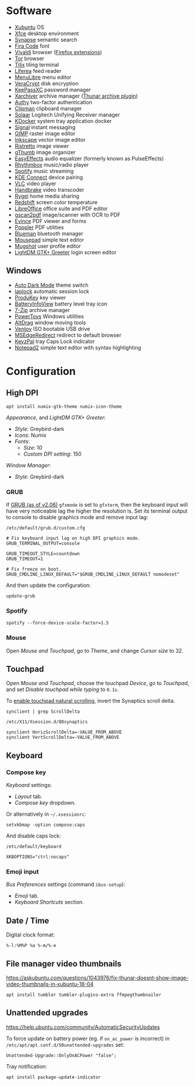 # Software

- [Xubuntu](https://xubuntu.org/download/) OS
- [Xfce](https://xfce.org) desktop environment
- [Synapse](https://launchpad.net/synapse-project) semantic search
- [Fira Code](https://github.com/tonsky/FiraCode) font
- [Vivaldi](https://vivaldi.com) browser ([Firefox extensions](https://addons.mozilla.org/firefox/collections/13173821/essentials/))
- [Tor](https://www.torproject.org) browser
- [Tilix](https://gnunn1.github.io/tilix-web/) tiling terminal
- [Liferea](https://lzone.de/liferea/) feed reader
- [MenuLibre](https://bluesabre.org/projects/menulibre/) menu editor
- [VeraCrypt](https://www.veracrypt.fr) disk encryption
- [KeePassXC](https://keepassxc.org) password manager
- [Xarchiver](https://github.com/ib/xarchiver) archive manager ([Thunar archive plugin](http://users.xfce.org/~benny/projects/thunar-archive-plugin/index.html))
- [Authy](https://authy.com) two-factor authentication
- [Clipman](https://docs.xfce.org/panel-plugins/clipman/start) clipboard manager
- [Solaar](https://pwr-solaar.github.io/Solaar/) Logitech Unifying Receiver manager
- [KDocker](https://github.com/user-none/KDocker) system tray application docker
- [Signal](https://www.signal.org) instant messaging
- [GIMP](https://www.gimp.org) raster image editor
- [Inkscape](https://inkscape.org) vector image editor
- [Ristretto](https://gitlab.xfce.org/apps/ristretto) image viewer
- [gThumb](https://gitlab.gnome.org/GNOME/gthumb/) image organizer
- [EasyEffects](https://github.com/wwmm/easyeffects) audio equalizer (formerly known as PulseEffects)
- [Rhythmbox](https://wiki.gnome.org/Apps/Rhythmbox/) music/radio player
- [Spotify](https://www.spotify.com) music streaming
- [KDE Connect](https://kdeconnect.kde.org) device pairing
- [VLC](https://www.videolan.org/vlc/) video player
- [Handbrake](https://handbrake.fr) video transcoder
- [Rygel](https://wiki.gnome.org/Projects/Rygel) home media sharing
- [Redshift](https://github.com/jonls/redshift) screen color temperature
- [LibreOffice](https://www.libreoffice.org) office suite and PDF editor
- [gscan2pdf](http://gscan2pdf.sourceforge.net) image/scanner with OCR to PDF
- [Evince](https://wiki.gnome.org/Apps/Evince) PDF viewer and forms
- [Poppler](https://poppler.freedesktop.org) PDF utilities
- [Blueman](https://github.com/blueman-project/blueman) bluetooth manager
- [Mousepad](https://github.com/codebrainz/mousepad) simple text editor
- [Mugshot](https://github.com/bluesabre/mugshot) user profile editor
- [LightDM GTK+ Greeter](https://github.com/mjun/lightdm-gtk-greeter-settings) login screen editor

## Windows

- [Auto Dark Mode](https://github.com/AutoDarkMode/Windows-Auto-Night-Mode) theme switch
- [laplock](https://github.com/dechamps/laplock) automatic session lock
- [ProduKey](https://www.nirsoft.net/utils/product_cd_key_viewer.html) key viewer
- [BatteryInfoView](https://www.nirsoft.net/utils/battery_information_view.html) battery level tray icon
- [7-Zip](https://www.7-zip.org) archive manager
- [PowerToys](https://github.com/microsoft/PowerToys) Windows utilities
- [AltDrag](https://stefansundin.github.io/altdrag/) window moving tools
- [Ventoy](https://www.ventoy.net/) ISO bootable USB drive
- [MSEdgeRedirect](https://github.com/rcmaehl/MSEdgeRedirect) redirect to default browser
- [KeyzPal](https://github.com/limbo666/KeyzPal) tray Caps Lock indicator
- [Notepad2](https://www.flos-freeware.ch/notepad2.html) simple text editor with syntax highlighting

# Configuration

## High DPI

    apt install numix-gtk-theme numix-icon-theme

*Appearance*, and *LightDM GTK+ Greeter*:

- *Style*: Greybird-dark
- *Icons*: Numix
- *Fonts*:
  - *Size*: 10
  - *Custom DPI setting*: 150

*Window Manager*:

- *Style*: Greybird-dark

### GRUB

If [GRUB (as of v2.06)](https://savannah.gnu.org/bugs/index.php?61190) `gfxmode` is set to `gfxterm`, then the keyboard input will have very noticeable lag the higher the resolution is. Set its terminal output to console to disable graphics mode and remove input lag:

`/etc/default/grub.d/custom.cfg`

    # Fix keyboard input lag on high DPI graphics mode.
    GRUB_TERMINAL_OUTPUT=console

    GRUB_TIMEOUT_STYLE=countdown
    GRUB_TIMEOUT=1

    # Fix freeze on boot.
    GRUB_CMDLINE_LINUX_DEFAULT="$GRUB_CMDLINE_LINUX_DEFAULT nomodeset"

And then update the configuration:

    update-grub

### Spotify

    spotify --force-device-scale-factor=1.5

### Mouse

Open *Mouse and Touchpad*, go to *Theme*, and change *Cursor size* to 32.

## Touchpad

Open *Mouse and Touchpad*, choose the touchpad *Device*, go to *Touchpad*, and set *Disable touchpad while typing* to `0.1s`.

To [enable touchpad natural scrolling](https://askubuntu.com/a/690513/163034), invert the Synaptics scroll delta.

    synclient | grep ScrollDelta

`/etc/X11/Xsession.d/80synaptics`

    synclient HorizScrollDelta=-VALUE_FROM_ABOVE
    synclient VertScrollDelta=-VALUE_FROM_ABOVE

## Keyboard

### Compose key

*Keyboard* settings:

- *Layout* tab.
- *Compose key* dropdown.

Or alternatively in `~/.xsessionrc`:

    setxkbmap -option compose:caps

And disable caps lock:

`/etc/default/keyboard`

    XKBOPTIONS="ctrl:nocaps"

### Emoji input

*Bus Preferences* settings (command `ibus-setup`):

- *Emoji* tab.
- *Keyboard Shortcuts* section.

## Date / Time

Digital clock format:

    %-l:%M%P %a %-m/%-e

## File manager video thumbnails

https://askubuntu.com/questions/1043976/fix-thunar-doesnt-show-image-video-thumbnails-in-xubuntu-18-04

    apt install tumbler tumbler-plugins-extra ffmpegthumbnailer

## Unattended upgrades

https://help.ubuntu.com/community/AutomaticSecurityUpdates

To force update on battery power (eg. if `on_ac_power` is incorrect)
in `/etc/apt/apt.conf.d/50unattended-upgrades` set:

    Unattended-Upgrade::OnlyOnACPower "false";

Tray notification:

    apt install package-update-indicator
